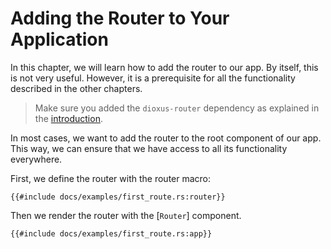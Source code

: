 # Adding the Router to Your Application

In this chapter, we will learn how to add the router to our app. By itself, this
is not very useful. However, it is a prerequisite for all the functionality
described in the other chapters.

> Make sure you added the `dioxus-router` dependency as explained in the
> [introduction](../index.md).

In most cases, we want to add the router to the root component of our app. This
way, we can ensure that we have access to all its functionality everywhere.

First, we define the router with the router macro:

```rust, no_run
{{#include docs/examples/first_route.rs:router}}
```

Then we render the router with the [`Router`] component.

```rust, no_run
{{#include docs/examples/first_route.rs:app}}
```
